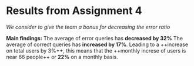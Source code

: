 # Results from Assignment 4
*We consider to give the team a bonus for decreasing the error ratio*

**Main findings:**
The average of error queries has **decreased by 32%**
The average of correct queries has **increased by 17%**. Leading to a ++increase on total users by 3%++, this means that the ++monthly increse of users is near 66 people++ or **22%** on a monthly basis.


